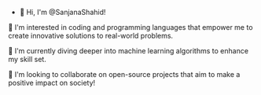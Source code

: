 - 👋 Hi, I'm @SanjanaShahid!

👀 I'm interested in coding and programming languages that empower me to create innovative solutions to real-world problems.

🌱 I'm currently diving deeper into machine learning algorithms to enhance my skill set.

💞️ I'm looking to collaborate on open-source projects that aim to make a positive impact on society!

<!---
SanjanaShahid/SanjanaShahid is a ✨ special ✨ repository because its `README.md` (this file) appears on your GitHub profile.
You can click the Preview link to take a look at your changes.
--->
